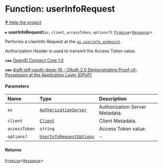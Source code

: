 # Function: userInfoRequest

[💗 Help the project](https://github.com/sponsors/panva)

▸ **userInfoRequest**(`as`, `client`, `accessToken`, `options?`): [`Promise`]( https://developer.mozilla.org/en-US/docs/Web/JavaScript/Reference/Global_Objects/Promise )<[`Response`]( https://developer.mozilla.org/en-US/docs/Web/API/Response )\>

Performs a UserInfo Request at the
[`as.userinfo_endpoint`](../interfaces/AuthorizationServer.md#userinfo_endpoint).

Authorization Header is used to transmit the Access Token value.

**`see`** [OpenID Connect Core 1.0](https://openid.net/specs/openid-connect-core-1_0.html#UserInfo)

**`see`** [draft-ietf-oauth-dpop-16 - OAuth 2.0 Demonstrating Proof-of-Possession at the Application Layer (DPoP)](https://www.ietf.org/archive/id/draft-ietf-oauth-dpop-16.html#name-protected-resource-access)

#### Parameters

| Name | Type | Description |
| :------ | :------ | :------ |
| `as` | [`AuthorizationServer`](../interfaces/AuthorizationServer.md) | Authorization Server Metadata. |
| `client` | [`Client`](../interfaces/Client.md) | Client Metadata. |
| `accessToken` | `string` | Access Token value. |
| `options?` | [`UserInfoRequestOptions`](../interfaces/UserInfoRequestOptions.md) | - |

#### Returns

[`Promise`]( https://developer.mozilla.org/en-US/docs/Web/JavaScript/Reference/Global_Objects/Promise )<[`Response`]( https://developer.mozilla.org/en-US/docs/Web/API/Response )\>
